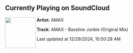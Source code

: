 ## Currently Playing on SoundCloud

[<img align="left" width="100" src="https://i1.sndcdn.com/artworks-4PdhaZAXqfnLjQKs-br4H3A-t500x500.jpg">](https://soundcloud.com/amaxmelbourne/bass)

**Artist**: AMAX 

**Track**: AMAX - Bassline Junkie (Original Mix)

Last updated at 12/29/2024, 10:50:28 AM

